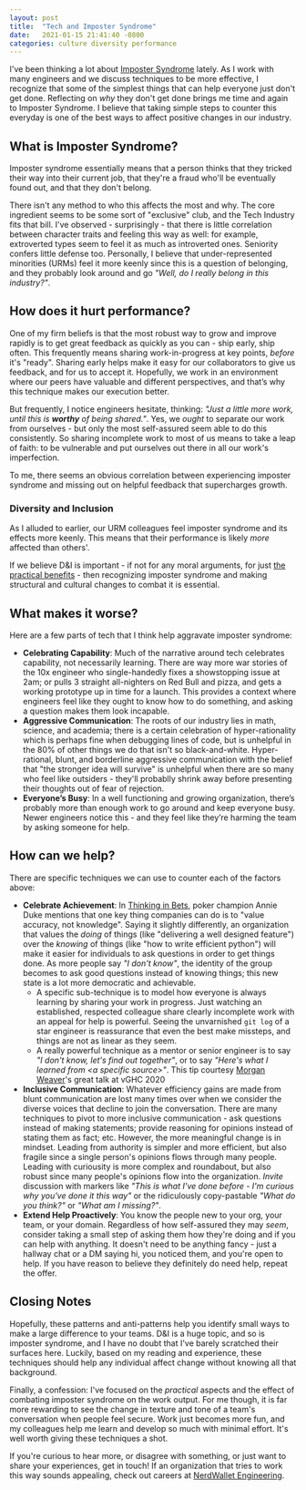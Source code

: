 ```yaml
---
layout: post
title:  "Tech and Imposter Syndrome"
date:   2021-01-15 21:41:40 -0800
categories: culture diversity performance
---
```

I've been thinking a lot about [Imposter Syndrome](imposter-syndrome) lately. As I work with many engineers and we discuss techniques to be more effective, I recognize that some of the simplest things that can help everyone just don't get done. Reflecting on _why_ they don't get done brings me time and again to Imposter Syndrome. I believe that taking simple steps to counter this everyday is one of the best ways to affect positive changes in our industry.

## What is Imposter Syndrome?
Imposter syndrome essentially means that a person thinks that they tricked their way into their current job, that they're a fraud who'll be eventually found out, and that they don't belong.

There isn't any method to who this affects the most and why. The core ingredient seems to be some sort of "exclusive" club, and the Tech Industry fits that bill. I've observed - surprisingly - that there is little correlation between character traits and feeling this way as well: for example, extroverted types seem to feel it as much as introverted ones. Seniority confers little defense too. Personally, I believe that under-represented minorities (URMs) feel it more keenly since this is a question of belonging, and they probably look around and go _"Well, do I really belong in this industry?"_.

## How does it hurt performance?
One of my firm beliefs is that the most robust way to grow and improve rapidly is to get great feedback as quickly as you can - ship early, ship often. This frequently means sharing work-in-progress at key points, _before_ it's "ready". Sharing early helps make it easy for our collaborators to give us feedback, and for us to accept it. Hopefully, we work in an environment where our peers have valuable and different perspectives, and that’s why this technique makes our execution better.

But frequently, I notice engineers hesitate, thinking: _"Just a little more work, until this is **worthy** of being shared."_. Yes, we _ought_ to separate our work from ourselves - but only the most self-assured seem able to do this consistently. So sharing incomplete work to most of us means to take a leap of faith: to be vulnerable and put ourselves out there in all our work's imperfection.

To me, there seems an obvious correlation between experiencing imposter syndrome and missing out on helpful feedback that supercharges growth.

### Diversity and Inclusion
As I alluded to earlier, our URM colleagues feel imposter syndrome and its effects more keenly. This means that their performance is likely _more_ affected than others'.

If we believe D&I is important - if not for any moral arguments, for just [the practical benefits](why-di) - then recognizing imposter syndrome and making structural and cultural changes to combat it is essential.

## What makes it worse?
Here are a few parts of tech that I think help aggravate imposter syndrome:

* **Celebrating Capability**: Much of the narrative around tech celebrates capability, not necessarily learning. There are way more war stories of the 10x engineer who single-handedly fixes a showstopping issue at 2am; or pulls 3 straight all-nighters on Red Bull and pizza, and gets a working prototype up in time for a launch. This provides a context where engineers feel like they ought to know how to do something, and asking a question makes them look incapable.
* **Aggressive Communication**: The roots of our industry lies in math, science, and academia; there is a certain celebration of hyper-rationality which is perhaps fine when debugging lines of code, but is unhelpful in the 80% of other things we do that isn't so black-and-white. Hyper-rational, blunt, and borderline aggressive communication with the belief that "the stronger idea will survive" is unhelpful when there are so many who feel like outsiders - they'll probablly shrink away before presenting their thoughts out of fear of rejection.
* **Everyone’s Busy**: In a well functioning and growing organization, there’s probably more than enough work to go around and keep everyone busy. Newer engineers notice this - and they feel like they’re harming the team by asking someone for help.

## How can we help?
There are specific techniques we can use to counter each of the factors above:

* **Celebrate Achievement**: In [Thinking in Bets](bets), poker champion Annie Duke mentions that one key thing companies can do is to "value accuracy, not knowledge". Saying it slightly differently, an organization that values the _doing_ of things (like "delivering a well designed feature") over the _knowing_ of things (like "how to write efficient python") will make it easier for individuals to ask questions in order to get things done. As more people say _"I don't know"_, the identity of the group becomes to ask good questions instead of knowing things; this new state is a lot more democratic and achievable.
  * A specific sub-technique is to model how everyone is always learning by sharing your work in progress. Just watching an established, respected colleague share clearly incomplete work with an appeal for help is powerful. Seeing the unvarnished `git log` of a star engineer is reassurance that even the best make missteps, and things are not as linear as they seem.
  * A really powerful technique as a mentor or senior engineer is to say _"I don't know, let's find out together"_, or to say _"Here's what I learned from \<a specific source>"_. This tip courtesy [Morgan Weaver](mweaver-linkedin)'s great talk at vGHC 2020
* **Inclusive Communication**: Whatever efficiency gains are made from blunt communication are lost many times over when we consider the diverse voices that decline to join the conversation. There are many techniques to pivot to more inclusive communication - ask questions instead of making statements; provide reasoning for opinions instead of stating them as fact; etc. However, the more meaningful change is in mindset. Leading from authority is simpler and more efficient, but also fragile since a single person's opinions flows through many people. Leading with curiousity is more complex and roundabout, but also robust since many people's opinions flow into the organization. _Invite_ discussion with markers like _"This is what I've done before - I'm curious why you've done it this way"_ or the ridiculously copy-pastable _"What do you think?"_ or _"What am I missing?"_.
* **Extend Help Proactively**: You know the people new to your org, your team, or your domain. Regardless of how self-assured they may _seem_, consider taking a small step of asking them how they're doing and if you can help with anything. It doesn't need to be anything fancy - just a hallway chat or a DM saying hi, you noticed them, and you're open to help. If you have reason to believe they definitely do need help, repeat the offer.

## Closing Notes
Hopefully, these patterns and anti-patterns help you identify small ways to make a large difference to your teams. D&I is a huge topic, and so is imposter syndrome, and I have no doubt that I've barely scratched their surfaces here. Luckily, based on my reading and experience, these techniques should help any individual affect change without knowing all that background.

Finally, a confession: I've focused on the _practical_ aspects and the effect of combating imposter syndrome on the work output. For me though, it is far more rewarding to see the change in texture and tone of a team's conversation when people feel secure. Work just becomes more fun, and my colleagues help me learn and develop so much with minimal effort. It's well worth giving these techniques a shot.

If you're curious to hear more, or disagree with something, or just want to share your experiences, get in touch! If an organization that tries to work this way sounds appealing, check out careers at [NerdWallet Engineering](nw). 

[imposter-syndrome]: https://en.wikipedia.org/wiki/Impostor_syndrome
[why-di]: https://www.greatplacetowork.com/resources/blog/why-is-diversity-inclusion-in-the-workplace-important
[bets]: https://www.amazon.com/Thinking-Bets-Making-Smarter-Decisions-ebook/dp/B074DG9LQF
[mweaver-linkedin]: https://www.linkedin.com/in/morgan-weaver-03061114/
[nw]: https://www.nerdwallet.com/careers/engineering